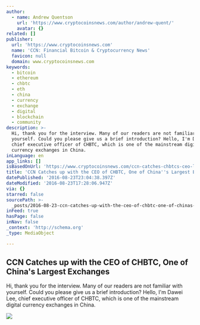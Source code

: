 ```yaml
---
author:
  - name: Andrew Quentson
    url: 'https://www.cryptocoinsnews.com/author/andrew-quent/'
    avatar: {}
related: []
publisher:
  url: 'https://www.cryptocoinsnews.com'
  name: 'CCN: Financial Bitcoin & Cryptocurrency News'
  favicon: null
  domain: www.cryptocoinsnews.com
keywords:
  - bitcoin
  - ethereum
  - chbtc
  - eth
  - china
  - currency
  - exchange
  - digital
  - blockchain
  - community
description: >-
  Hi, thank you for the interview. Many of our readers are not familiar with
  yourself. Could you please give us a brief introduction? Hello, I'm Dawei Lee,
  chief executive officer of CHBTC, which is one of the mainstream digital
  currency exchanges in China.
inLanguage: en
app_links: []
isBasedOnUrl: 'https://www.cryptocoinsnews.com/ccn-catches-chbtcs-ceo-learn-atmosphere-china/'
title: 'CCN Catches up with the CEO of CHBTC, One of China''s Largest Exchanges'
datePublished: '2016-08-23T23:04:38.397Z'
dateModified: '2016-08-23T17:28:06.947Z'
via: {}
starred: false
sourcePath: >-
  _posts/2016-08-23-ccn-catches-up-with-the-ceo-of-chbtc-one-of-chinas-largest.md
inFeed: true
hasPage: false
inNav: false
_context: 'http://schema.org'
_type: MediaObject

---
```

<article style=""><h1>CCN Catches up with the CEO of CHBTC, One of China's Largest Exchanges</h1><p>Hi, thank you for the interview. Many of our readers are not familiar with yourself. Could you please give us a brief introduction? Hello, I'm Dawei Lee, chief executive officer of CHBTC, which is one of the mainstream digital currency exchanges in China.</p><img src="https://www.cryptocoinsnews.com/wp-content/uploads/2016/08/Mic-red.jpg" /></article>